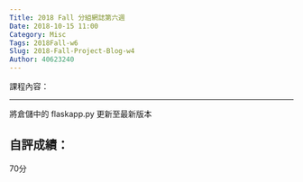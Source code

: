 ```yaml
---
Title: 2018 Fall 分組網誌第六週
Date: 2018-10-15 11:00
Category: Misc
Tags: 2018Fall-w6
Slug: 2018-Fall-Project-Blog-w4
Author: 40623240
---
```




<!-- PELICAN_END_SUMMARY -->

課程內容：


----
將倉儲中的 flaskapp.py 更新至最新版本

自評成績：
----
70分


